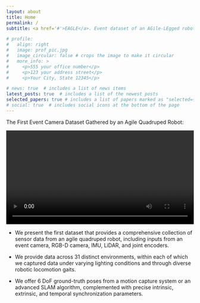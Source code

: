 ```yaml
---
layout: about
title: Home
permalink: /
subtitle: <a href='#'>EAGLE</a>. Event dataset of an AGile-LEgged robot

# profile:
#   align: right
#   image: prof_pic.jpg
#   image_circular: false # crops the image to make it circular
#   more_info: >
#     <p>555 your office number</p>
#     <p>123 your address street</p>
#     <p>Your City, State 12345</p>

# news: true  # includes a list of news items
latest_posts: true  # includes a list of the newest posts
selected_papers: true # includes a list of papers marked as "selected={true}"
# social: true  # includes social icons at the bottom of the page
---
```



The First Event Camera Dataset Gathered by an Agile Quadruped Robot:


<video id="intro_video" style="width: 100%; height: auto;" controls loop>
  <source src="https://raw.githubusercontent.com/DARoSLab/EAGLE/main/assets/video/home/EAGLE.mp4" type="video/mp4">
  Your browser does not support the video tag.
</video>


- We present the first dataset that provides a comprehensive collection of sensor data from an agile quadruped robot, including inputs from an event camera, RGB-D camera, IMU, LiDAR, and joint encoders.

- We provide data across 31 distinct environments, within each of which we captured data under varying lighting conditions and through diverse robotic locomotion gaits.
- We offer 6 DoF ground-truth poses from a motion capture system or an advanced SLAM algorithm, complemented with precise intrinsic, extrinsic, and temporal synchronization parameters.
